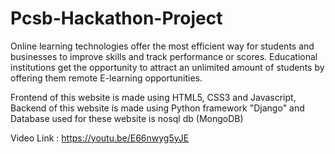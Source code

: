 # Pcsb-Hackathon-Project

Online learning technologies offer the most efficient way for students and businesses to improve skills and track performance or scores. Educational institutions get the opportunity to attract an unlimited amount of students by offering them remote E-learning opportunities.

Frontend of this website is made using HTML5, CSS3 and Javascript,
Backend of this website is made using Python framework "Django" and
Database used for these website is nosql db (MongoDB)

Video Link : https://youtu.be/E66nwyg5yJE
